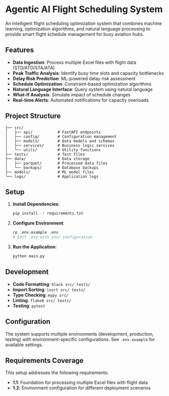 # Agentic AI Flight Scheduling System

An intelligent flight scheduling optimization system that combines machine learning, optimization algorithms, and natural language processing to provide smart flight schedule management for busy aviation hubs.

## Features

- **Data Ingestion**: Process multiple Excel files with flight data (STD/ATD/STA/ATA)
- **Peak Traffic Analysis**: Identify busy time slots and capacity bottlenecks
- **Delay Risk Prediction**: ML-powered delay risk assessment
- **Schedule Optimization**: Constraint-based optimization algorithms
- **Natural Language Interface**: Query system using natural language
- **What-If Analysis**: Simulate impact of schedule changes
- **Real-time Alerts**: Automated notifications for capacity overloads

## Project Structure

```
├── src/
│   ├── api/           # FastAPI endpoints
│   ├── config/        # Configuration management
│   ├── models/        # Data models and schemas
│   ├── services/      # Business logic services
│   └── utils/         # Utility functions
├── tests/             # Test files
├── data/              # Data storage
│   ├── parquet/       # Processed data files
│   └── backups/       # Database backups
├── models/            # ML model files
└── logs/              # Application logs
```

## Setup

1. **Install Dependencies**:
   ```bash
   pip install -r requirements.txt
   ```

2. **Configure Environment**:
   ```bash
   cp .env.example .env
   # Edit .env with your configuration
   ```

3. **Run the Application**:
   ```bash
   python main.py
   ```

## Development

- **Code Formatting**: `black src/ tests/`
- **Import Sorting**: `isort src/ tests/`
- **Type Checking**: `mypy src/`
- **Linting**: `flake8 src/ tests/`
- **Testing**: `pytest`

## Configuration

The system supports multiple environments (development, production, testing) with environment-specific configurations. See `.env.example` for available settings.

## Requirements Coverage

This setup addresses the following requirements:
- **1.1**: Foundation for processing multiple Excel files with flight data
- **1.2**: Environment configuration for different deployment scenarios